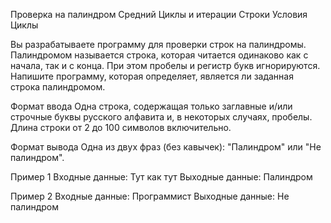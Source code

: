 Проверка на палиндром
Средний Циклы и итерации Строки Условия Циклы

Вы разрабатываете программу для проверки строк на палиндромы. Палиндромом называется строка, которая читается одинаково как с начала, так и с конца. При этом пробелы и регистр букв игнорируются.
Напишите программу, которая определяет, является ли заданная строка палиндромом.

Формат ввода
Одна строка, содержащая только заглавные и/или строчные буквы русского алфавита и, в некоторых случаях, пробелы. Длина строки от 2 до 100 символов включительно.

Формат вывода
Одна из двух фраз (без кавычек): "Палиндром" или "Не палиндром".

Пример 1
Входные данные: Тут как тут
Выходные данные: Палиндром

Пример 2
Входные данные: Программист
Выходные данные: Не палиндром